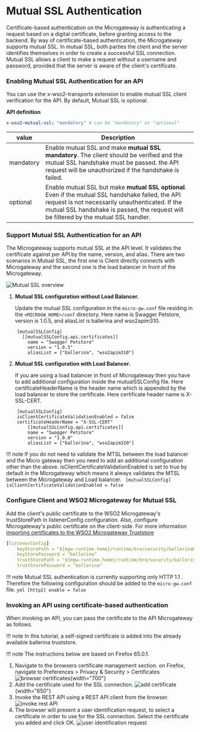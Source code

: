 # Mutual SSL Authentication

Certificate-based authentication on the Microgateway is authenticating a request based on a digital certificate, before granting access to the backend. By way of certificate-based authentication, the Microgateway supports mutual SSL. In mutual SSL, both parties the client and the server identifies themselves in order to create a successful SSL connection. Mutual SSL allows a client to make a request without a username and password, provided that the server is aware of the client's certificate.

### Enabling Mutual SSL Authentication for an API

You can use the x-wso2-transports extension to enable mutual SSL client verification for the API. By default, Mutual SSL is optional.

**API definition**

``` yml
x-wso2-mutual-ssl: "mandatory" # can be "mandatory" or "optional"
```

|value| Description|
|-----|------------|
|mandatory| Enable mutual SSL and make **mutual SSL mandatory**. The client should be verified and the mutual SSL handshake must be passed. the API request will be unauthorized if the handshake is failed.|
|optional| Enable mutual SSL but make **mutual SSL optional**. Even if the mutual SSL handshake failed, the API request is not necessarily unauthenticated. If the mutual SSL handshake is passed, the request will be filtered by the mutual SSL handler.|


### Support Mutual SSL Authentication for an API

The Microgateway supports mutual SSL at the API level. It validates the certificate against per API by the name, version, and alias. There are two scenarios in Mutual SSL, the first one is Client directly connects with Microgateway and the second one is the load balancer in front of the Microgateway.

![Mutual SSL overview]({{base_path}}/assets/img/how-tos/mutualssl.png)

1. <b> Mutual SSL configuration without Load Balancer.</b>
   
    Update the mutual SSL configuration in the `micro-gw.conf` file residing in the `<MICROGW_HOME>/conf` directory. Here name is Swagger Petstore, version is 1.0.5, and aliasList is ballerina and wso2apim310.
```
    [mutualSSLConfig]
      [[mutualSSLConfig.api.certificates]]
        name = "Swagger Petstore"
        version = "1.0.5"
        aliasList = ["ballerina", "wso2apim310"]
```

2. <b> Mutual SSL configuration with Load Balancer. </b>
    
    If you are using a load balancer in front of Microgateway then you have to add additional configuration inside the mutualSSLConfig file. Here certificateHeaderName is the header name which is appended by the load balancer to store the certificate. Here certificate header name is X-SSL-CERT.
```
    [mutualSSLConfig]
    isClientCertificateValidationEnabled = false
    certificateHeaderName = "X-SSL-CERT"
        [[mutualSSLConfig.api.certificates]]
        name = "Swagger Petstore"
        version = "1.0.0"
        aliasList = ["ballerina", "wso2apim320"]
``` 
   
!!! note
    If you do not need to validate the MTSL between the load balancer and the Micro gateway then you need to add an additional configuration other than the above. isClientCertificateValidationEnabled is set to true by default in the Microgateway which means it always validates the MTSL between the Microgateway and Load balancer. 
    ``` 
        [mutualSSLConfig]
         isClientCertificateValidationEnabled = false   
    ```
### Configure Client and WSO2 Microgateway for Mutual SSL

Add the client's public certificate to the WSO2 Microgateway's trustStorePath in listenerConfig configuration. Also, configure Microgateway's public certificate on the client-side. For more information [importing certificates to the WSO2 Microgateway Truststore]({{base_path}}/how-tos/security/importing-certificates-to-the-api-microgateway-truststore/)

``` yml tab="micro-gw.conf"
[listenerConfig]
    keyStorePath = "${mgw-runtime.home}/runtime/bre/security/ballerinaKeystore.p12"
    keyStorePassword = "ballerina"
    trustStorePath = "${mgw-runtime.home}/runtime/bre/security/ballerinaTruststore.p12"
    trustStorePassword = "ballerina"
```

!!! note
    Mutual SSL authentication is currently supporting only HTTP 1.1 . Therefore the following
    configuration should be added to the `micro-gw.conf` file.
    ```yml
    [http2]
        enable = false
    ```

### Invoking an API using certificate-based authentication

When invoking an API, you can pass the certificate to the API Microgateway as follows.

!!! note
    In this tutorial, a self-signed certificate is added into the already available ballerina truststore.

!!! note
    The instructions below are based on Firefox 65.0.1.

1.  Navigate to the browsers certificate management section. on Firefox, navigate to Preferences &gt; Privacy & Security &gt; Certificates
    ![browser certificates]({{base_path}}/assets/img/how-tos/mutual-ssl-browse-certs.png){width="700"}
2.  Add the certificate used for the SSL connection.
    ![add certificate]({{base_path}}/assets/img/how-tos/mutual-ssl-add-cert.png){width="650"}
3.  Invoke the REST API using a REST API client from the browser.
    ![invoke rest API]({{base_path}}/assets/img/how-tos/invoke-rest-api.png)
4.  The browser will present a user identification request, to select a certificate in order to use for the SSL connection. Select the certificate you added and click OK.
    ![user identification request]({{base_path}}/assets/img/how-tos/mutual-ssl-user-identification-request.png)
